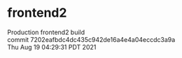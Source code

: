 # frontend2  
Production frontend2 build  
commit 7202eafbdc4dc435c942de16a4e4a04eccdc3a9a  
Thu Aug 19 04:29:31 PDT 2021  
